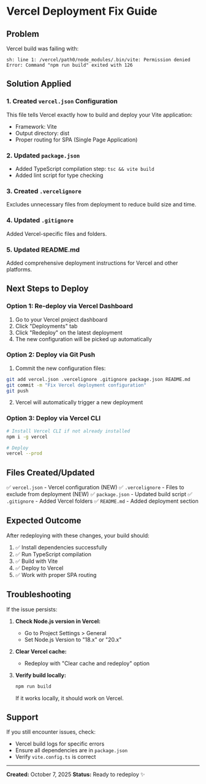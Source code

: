 # Vercel Deployment Fix Guide

## Problem
Vercel build was failing with:
```
sh: line 1: /vercel/path0/node_modules/.bin/vite: Permission denied
Error: Command "npm run build" exited with 126
```

## Solution Applied

### 1. Created `vercel.json` Configuration
This file tells Vercel exactly how to build and deploy your Vite application:
- Framework: Vite
- Output directory: dist
- Proper routing for SPA (Single Page Application)

### 2. Updated `package.json`
- Added TypeScript compilation step: `tsc && vite build`
- Added lint script for type checking

### 3. Created `.vercelignore`
Excludes unnecessary files from deployment to reduce build size and time.

### 4. Updated `.gitignore`
Added Vercel-specific files and folders.

### 5. Updated README.md
Added comprehensive deployment instructions for Vercel and other platforms.

## Next Steps to Deploy

### Option 1: Re-deploy via Vercel Dashboard
1. Go to your Vercel project dashboard
2. Click "Deployments" tab
3. Click "Redeploy" on the latest deployment
4. The new configuration will be picked up automatically

### Option 2: Deploy via Git Push
1. Commit the new configuration files:
```bash
git add vercel.json .vercelignore .gitignore package.json README.md
git commit -m "Fix Vercel deployment configuration"
git push
```
2. Vercel will automatically trigger a new deployment

### Option 3: Deploy via Vercel CLI
```bash
# Install Vercel CLI if not already installed
npm i -g vercel

# Deploy
vercel --prod
```

## Files Created/Updated

✅ `vercel.json` - Vercel configuration (NEW)
✅ `.vercelignore` - Files to exclude from deployment (NEW)
✅ `package.json` - Updated build script
✅ `.gitignore` - Added Vercel folders
✅ `README.md` - Added deployment section

## Expected Outcome

After redeploying with these changes, your build should:
1. ✅ Install dependencies successfully
2. ✅ Run TypeScript compilation
3. ✅ Build with Vite
4. ✅ Deploy to Vercel
5. ✅ Work with proper SPA routing

## Troubleshooting

If the issue persists:

1. **Check Node.js version in Vercel:**
   - Go to Project Settings > General
   - Set Node.js Version to "18.x" or "20.x"

2. **Clear Vercel cache:**
   - Redeploy with "Clear cache and redeploy" option

3. **Verify build locally:**
   ```bash
   npm run build
   ```
   If it works locally, it should work on Vercel.

## Support

If you still encounter issues, check:
- Vercel build logs for specific errors
- Ensure all dependencies are in `package.json`
- Verify `vite.config.ts` is correct

---

**Created:** October 7, 2025
**Status:** Ready to redeploy ✨
